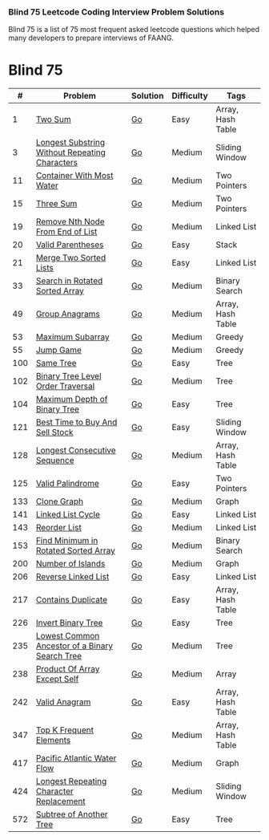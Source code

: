 ### Blind 75 Leetcode Coding Interview Problem Solutions

Blind 75 is a list of 75 most frequent asked leetcode questions which helped many developers to prepare interviews of FAANG.

# Blind 75
| #   | Problem                                                                                                                         | Solution                                                                    | Difficulty | Tags              |
| --- | ------------------------------------------------------------------------------------------------------------------------------- | --------------------------------------------------------------------------- | ---------- | ----------------- |
| 1   | [Two Sum](https://leetcode.com/problems/two-sum/)                                                                               | [Go](./leetcode/blind75/0001.TwoSum.go)                                     | Easy       | Array, Hash Table |
| 3   | [Longest Substring Without Repeating Characters](https://leetcode.com/problems/longest-substring-without-repeating-characters/) | [Go](./leetcode/blind75/0003.LongestSubstringWithoutRepeatingCharacters.go) | Medium     | Sliding Window    |
| 11  | [Container With Most Water](https://leetcode.com/problems/container-with-most-water/)                                           | [Go](./leetcode/blind75/0011.ContainerWithMostWater.go)                     | Medium     | Two Pointers      |
| 15  | [Three Sum](https://leetcode.com/problems/3sum/)                                                                                | [Go](./leetcode/blind75/0015.ThreeSum.go)                                   | Medium     | Two Pointers      |
| 19  | [Remove Nth Node From End of List](https://leetcode.com/problems/remove-nth-node-from-end-of-list/)                             | [Go](./leetcode/blind75/0019.RemoveNthNodeFromEndOfList.go)                 | Medium     | Linked List       |
| 20  | [Valid Parentheses](https://leetcode.com/problems/valid-parentheses/)                                                           | [Go](./leetcode/blind75/0020.ValidParentheses.go)                           | Easy       | Stack             |
| 21  | [Merge Two Sorted Lists](https://leetcode.com/problems/merge-two-sorted-lists/)                                                 | [Go](./leetcode/blind75/0021.MergeTwoSortedLists.go)                        | Easy       | Linked List       |
| 33  | [Search in Rotated Sorted Array](https://leetcode.com/problems/search-in-rotated-sorted-array/)                                 | [Go](./leetcode/blind75/0033.SearchInRotatedSortedArray.go)                 | Medium     | Binary Search     |
| 49  | [Group Anagrams](https://leetcode.com/problems/group-anagrams/)                                                                 | [Go](./leetcode/blind75/0049.GroupAnagrams.go)                              | Medium     | Array, Hash Table |
| 53  | [Maximum Subarray](https://leetcode.com/problems/maximum-subarray/)                                                             | [Go](./leetcode/blind75/0053.MaximumSubarray.go)                            | Medium     | Greedy            |
| 55  | [Jump Game](https://leetcode.com/problems/jump-game/)                                                                           | [Go](./leetcode/blind75/0055.JumpGame.go)                                   | Medium     | Greedy            |
| 100 | [Same Tree](https://leetcode.com/problems/same-tree/)                                                                           | [Go](./leetcode/blind75/0100.SameTree.go)                                   | Easy       | Tree              |
| 102 | [Binary Tree Level Order Traversal](https://leetcode.com/problems/binary-tree-level-order-traversal/)                           | [Go](./leetcode/blind75/0102.BinaryTreeLevelOrderTraversal.go)              | Medium     | Tree              |
| 104 | [Maximum Depth of Binary Tree](https://leetcode.com/problems/maximum-depth-of-binary-tree/)                                     | [Go](./leetcode/blind75/0104.MaximumDepthOfBinaryTree.go)                   | Easy       | Tree              |
| 121 | [Best Time to Buy And Sell Stock](https://leetcode.com/problems/best-time-to-buy-and-sell-stock/)                               | [Go](./leetcode/blind75/0121.BestTimeToBuyAndSellStock.go)                  | Easy       | Sliding Window    |
| 128 | [Longest Consecutive Sequence](https://leetcode.com/problems/longest-consecutive-sequence/)                                     | [Go](./leetcode/blind75/0128.LongestConsecutiveSequence.go)                 | Medium     | Array, Hash Table |
| 125 | [Valid Palindrome](https://leetcode.com/problems/valid-palindrome/)                                                             | [Go](./leetcode/blind75/0125.ValidPalindrome.go)                            | Easy       | Two Pointers      |
| 133 | [Clone Graph](https://leetcode.com/problems/clone-graph/)                                                                       | [Go](./leetcode/blind75/0133.CloneGraph.go)                                 | Medium     | Graph             |
| 141 | [Linked List Cycle](https://leetcode.com/problems/linked-list-cycle/)                                                           | [Go](./leetcode/blind75/0141.LinkedListCycle.go)                            | Easy       | Linked List       |
| 143 | [Reorder List](https://leetcode.com/problems/reorder-list/)                                                                     | [Go](./leetcode/blind75/0143.ReorderList.go)                                | Medium     | Linked List       |
| 153 | [Find Minimum in Rotated Sorted Array](https://leetcode.com/problems/find-minimum-in-rotated-sorted-array/)                     | [Go](./leetcode/blind75/153.FindMinimumInRotatedSortedArray.go)             | Medium     | Binary Search     |
| 200 | [Number of Islands](https://leetcode.com/problems/number-of-islands/)                                                           | [Go](./leetcode/blind75/0200.NumberOfIslands.go)                            | Medium     | Graph             |
| 206 | [Reverse Linked List](https://leetcode.com/problems/reverse-linked-list/)                                                       | [Go](./leetcode/blind75/0206.ReverseLinkedList.go)                          | Easy       | Linked List       |
| 217 | [Contains Duplicate](https://leetcode.com/problems/contains-duplicate/)                                                         | [Go](./leetcode/blind75/0217.ContainsDuplicate.go)                          | Easy       | Array, Hash Table |
| 226 | [Invert Binary Tree](https://leetcode.com/problems/invert-binary-tree/)                                                         | [Go](./leetcode/blind75/0226.InvertBinaryTree.go)                           | Easy       | Tree              |
| 235 | [Lowest Common Ancestor of a Binary Search Tree](https://leetcode.com/problems/lowest-common-ancestor-of-a-binary-search-tree/) | [Go](./leetcode/blind75/0235.LowestCommonAncestorOfABinarySearchTree.go)    | Medium     | Tree              |
| 238 | [Product Of Array Except Self](https://leetcode.com/problems/product-of-array-except-self/)                                     | [Go](./leetcode/blind75/0238.ProductOfArrayExceptSelf.go)                   | Medium     | Array             |
| 242 | [Valid Anagram](https://leetcode.com/problems/valid-anagram/)                                                                   | [Go](./leetcode/blind75/0242.ValidAnagram.go)                               | Easy       | Array, Hash Table |
| 347 | [Top K Frequent Elements](https://leetcode.com/problems/top-k-frequent-elements/)                                               | [Go](./leetcode/blind75/0347.TopKFrequentElements.go)                       | Medium     | Array, Hash Table |
| 417 | [Pacific Atlantic Water Flow](https://leetcode.com/problems/pacific-atlantic-water-flow/)                                       | [Go](./leetcode/blind75/0417.PacificAtlanticWaterFlow.go)                   | Medium     | Graph             |
| 424 | [Longest Repeating Character Replacement](https://leetcode.com/problems/longest-repeating-character-replacement/)               | [Go](./leetcode/blind75/0424.LongestRepeatingCharacterReplacement.go)       | Medium     | Sliding Window    |
| 572 | [Subtree of Another Tree](https://leetcode.com/problems/subtree-of-another-tree/)                                               | [Go](./leetcode/blind75/0572.SubtreeOfAnotherTree.go)                       | Easy       | Tree              |
